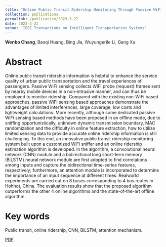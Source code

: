 ```yaml
---
title: "Online Public Transit Ridership Monitoring Through Passive WiFi Sensing"
collection: publications
permalink: /publication/2023-3-22
date: 2023-3-22
venue: 'IEEE Transactions on Intelligent Transportation Systems'
---
```


**Wenbo Chang**, Baoqi Huang, Bing Jia, Wuyungerile Li, Gang Xu

# Abstract 

Online public transit ridership information is helpful to enhance the service quality of urban public transportation and the travel experiences of passengers. Passive WiFi sensing collects WiFi probe (request) frames sent by nearby mobile devices in a non-intrusive manner, and can thus be employed to monitor ridership. Compared with the existing non-WiFi based approaches, passive WiFi sensing based approaches demonstrate the advantages of limited interferences, large coverage, low costs and lightweight calculations. More recently, although some dedicated passive WiFi sensing based methods have been proposed in an offline mode, due to sniffing opportunistically, unknown dynamic transmission boundary, MAC randomization and the difficulty in online feature extraction, how to utilize limited sensing data to provide accurate online ridership information is still challenging. To this end, an innovative public transit ridership monitoring system built upon a customized WiFi sniffer and an online ridership estimation algorithm is developed. In the algorithm, a convolutional neural network (CNN) module and a bidirectional long short-term memory (BiLSTM) neural network module are first adopted to find correlations among inputs and capture the bidirectional time-series features, respectively; furthermore, an attention module is incorporated to determine the importance of an input sequence at different times. Realworld experiments are carried out on 8 buses corresponding to 4 bus routes in Hohhot, China. The evaluation results show that the proposed algorithm outperforms the other 4 online algorithms and the state-of-the-art offline algorithm.

# Key words

Public transit, online ridership, CNN, BiLSTM, attention mechanism.

[PDF](http://wbchang.cn/files/paper20230322.pdf)
